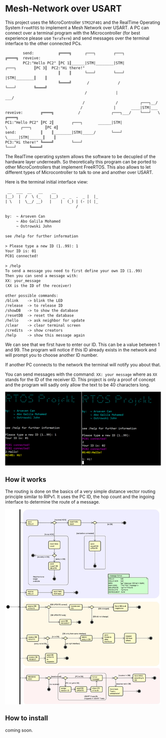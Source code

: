 # Mesh-Network over USART

This project uses the MicroController `STM32F401` and the RealTime Operating System `FreeRTOS` to implement a Mesh Network over USART.
A PC can connect over a terminal program with the Microcontroller (for best experience please use `TeraTerm`) and send messages over the terminal interface to the other connected PCs.

```
		send:           ╔════╗      ┌───┐        ┌───┐                              ╔════╗  reveive:
		PC2:"Hello PC2" ║PC 1║______|STM|________|STM|                 ┌───┐        ║PC 3║  PC2:"Hi there!"
						║    ║      └───┘        └───┘                 |STM|________║    ║
						╚════╝       /             /                   └───┘        ╚════╝
									/             |                  ___/              
								   /              /          ┌───┐__/                      
								  /              |       ____|STM|___                     
reveive:        ╔════╗           /              ┌───┐___/    └───┘   \                   ╔════╗
PC1:"Hello PC2" ║PC 2║        ┌───┐       ______|STM|                  \      ┌───┐      ║PC 4║
send:           ║    ║________|STM|_____/       └───┘                   \_____|STM|______║    ║
PC3:"Hi there!" ╚════╝        └───┘                                           └───┘      ╚════╝
```

The RealTime operating system allows the software to be decupled of the hardware layer underneath. So theoretically this program can be ported to other MicroControllers that implement FreeRTOS. This also allows to let different types of Microcontroller to talk to one and another over USART.

Here is the terminal initial interface view:
```
 __  ___  __   __    __
|__)  |  /  \ (_    |__)  _  _  .  _ |  |_
| \   |  \__/ __)   |    |  (_) | (- |( |_
                                /

by:  ~ Arseven Can
     ~ Abo Galila Mohamed
     ~ Ostrowski John

see /help for further information

> Please type a new ID (1..99): 1
Your ID is: 01
PC01 connected!

> /help
To send a message you need to first define your own ID (1..99)
Then you can send a message with:
XX: your_message
(XX is the ID of the receiver)

other possible commands:
/blink    -> blink the LED
/release  -> to release ID
/showDB   -> to show the database
/resetDB  -> reset the database
/hello    -> ask neighbor for update
/clear    -> clear terminal screen
/credits  -> show creators
/help     -> show this message again
```
We can see that we first have to enter our ID. This can be a value between 1 and 99. The program will notice if this ID already exists in the network and will prompt you to choose another ID number.

If another PC connects to the network the terminal will notify you about that.

You can send messages with the command: `XX: your message` where as `XX` stands for the ID of the receiver ID.
This project is only a proof of concept and the program will sadly only allow the text to be 40 characters long.

![](Doc/example.png)

## How it works
The routing is done on the basics of a very simple distance vector routing principle similar to RIPv1. It uses the PC ID, the hop count and the ingoing interface to determine the route of a message.

<p align="center">
  <img src="Doc/RTOS Projekt v6.jpg"="350" title="Diagram: How it works">
</p>

## How to install

coming soon.
